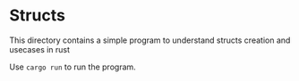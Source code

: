 # Structs

This directory contains a simple program to understand structs creation and usecases in rust

Use `cargo run` to run the program.